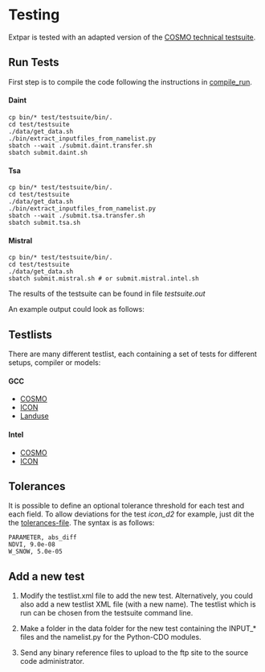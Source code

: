 # Testing
Extpar is tested with an adapted version of the [COSMO technical testsuite](https://github.com/C2SM-RCM/testsuite).

## Run Tests
First step is to compile the code following the instructions in [compile_run](compile_run.md).

#### Daint

```
cp bin/* test/testsuite/bin/.
cd test/testsuite
./data/get_data.sh
./bin/extract_inputfiles_from_namelist.py
sbatch --wait ./submit.daint.transfer.sh
sbatch submit.daint.sh
```

#### Tsa
```
cp bin/* test/testsuite/bin/.
cd test/testsuite
./data/get_data.sh
./bin/extract_inputfiles_from_namelist.py
sbatch --wait ./submit.tsa.transfer.sh
sbatch submit.tsa.sh
```

#### Mistral

```
cp bin/* test/testsuite/bin/.
cd test/testsuite
./data/get_data.sh
sbatch submit.mistral.sh # or submit.mistral.intel.sh
```

The results of the testsuite can be found in file _testsuite.out_

An example output could look as follows:

## Testlists
There are many different testlist, each containing a set of tests for different setups, compiler or models:

#### GCC
* [COSMO](../test/testsuite/testlist_cosmo.xml)
* [ICON](../test/testsuite/testlist_icon.xml)
* [Landuse](../test/testsuite/testlist_landuse.xml)

#### Intel
* [COSMO](../test/testsuite/testlist_cosmo_intel.xml)
* [ICON](../test/testsuite/testlist_icon_intel.xml)
 
 
 ## Tolerances
 It is possible to define an optional tolerance threshold for each test and each field.
 To allow deviations for the test _icon_d2_ for example, just dit the the [tolerances-file](test/testsuite/data/dwd/icon_d2/tolerances).
 The syntax is as follows:
 ```
 PARAMETER, abs_diff
 NDVI, 9.0e-08
 W_SNOW, 5.0e-05
 ```
 
 ## Add a new test

  1. Modify the testlist.xml file to add the new test.  Alternatively, you could also add a new 
     testlist XML file (with a new name).  The testlist which is run can be chosen from the testsuite
     command line.  

  2. Make a folder in the data folder for the new test containing the INPUT_* files and the namelist.py for the Python-CDO modules.  

  3. Send any binary reference files to upload to the ftp site to the source code administrator. 
